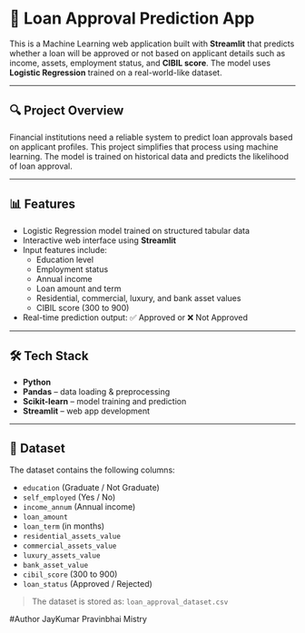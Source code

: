 # 🏦 Loan Approval Prediction App

This is a Machine Learning web application built with **Streamlit** that predicts whether a loan will be approved or not based on applicant details such as income, assets, employment status, and **CIBIL score**. The model uses **Logistic Regression** trained on a real-world-like dataset.

---

## 🔍 Project Overview

Financial institutions need a reliable system to predict loan approvals based on applicant profiles. This project simplifies that process using machine learning. The model is trained on historical data and predicts the likelihood of loan approval.

---

## 📊 Features

- Logistic Regression model trained on structured tabular data
- Interactive web interface using **Streamlit**
- Input features include:
  - Education level
  - Employment status
  - Annual income
  - Loan amount and term
  - Residential, commercial, luxury, and bank asset values
  - CIBIL score (300 to 900)
- Real-time prediction output: ✅ Approved or ❌ Not Approved

---

## 🛠️ Tech Stack

- **Python**
- **Pandas** – data loading & preprocessing
- **Scikit-learn** – model training and prediction
- **Streamlit** – web app development

---

## 📁 Dataset

The dataset contains the following columns:
- `education` (Graduate / Not Graduate)
- `self_employed` (Yes / No)
- `income_annum` (Annual income)
- `loan_amount`
- `loan_term` (in months)
- `residential_assets_value`
- `commercial_assets_value`
- `luxury_assets_value`
- `bank_asset_value`
- `cibil_score` (300 to 900)
- `loan_status` (Approved / Rejected)

> The dataset is stored as: `loan_approval_dataset.csv`

#Author
JayKumar Pravinbhai Mistry
